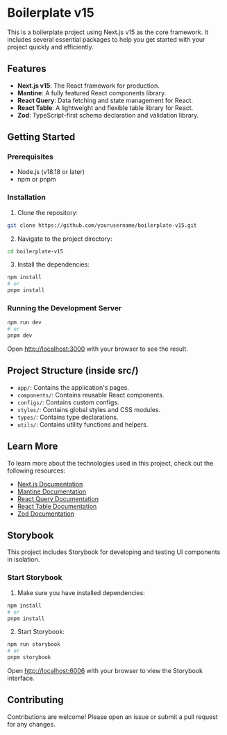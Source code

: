# Boilerplate v15

This is a boilerplate project using Next.js v15 as the core framework. It
includes several essential packages to help you get started with your project
quickly and efficiently.

## Features

- **Next.js v15**: The React framework for production.
- **Mantine**: A fully featured React components library.
- **React Query**: Data fetching and state management for React.
- **React Table**: A lightweight and flexible table library for React.
- **Zod**: TypeScript-first schema declaration and validation library.

## Getting Started

### Prerequisites

- Node.js (v18.18 or later)
- npm or pnpm

### Installation

1. Clone the repository:

```bash
git clone https://github.com/yourusername/boilerplate-v15.git
```

2. Navigate to the project directory:

```bash
cd boilerplate-v15
```

3. Install the dependencies:

```bash
npm install
# or
pnpm install
```

### Running the Development Server

```bash
npm run dev
# or
pnpm dev
```

Open [http://localhost:3000](http://localhost:3000) with your browser to see the
result.

## Project Structure (inside src/)

- `app/`: Contains the application's pages.
- `components/`: Contains reusable React components.
- `configs/`: Contains custom configs.
- `styles/`: Contains global styles and CSS modules.
- `types/`: Contains type declarations.
- `utils/`: Contains utility functions and helpers.

## Learn More

To learn more about the technologies used in this project, check out the
following resources:

- [Next.js Documentation](https://nextjs.org/docs)
- [Mantine Documentation](https://mantine.dev/getting-started/)
- [React Query Documentation](https://tanstack.com/query/latest/docs/framework/react/overview)
- [React Table Documentation](https://tanstack.com/table/latest/docs/overview)
- [Zod Documentation](https://zod.dev/)

## Storybook

This project includes Storybook for developing and testing UI components in
isolation.

### Start Storybook

1. Make sure you have installed dependencies:

```bash
npm install
# or
pnpm install
```

2. Start Storybook:

```bash
npm run storybook
# or
pnpm storybook
```

Open [http://localhost:6006](http://localhost:6006) with your browser to view
the Storybook interface.

## Contributing

Contributions are welcome! Please open an issue or submit a pull request for any
changes.
